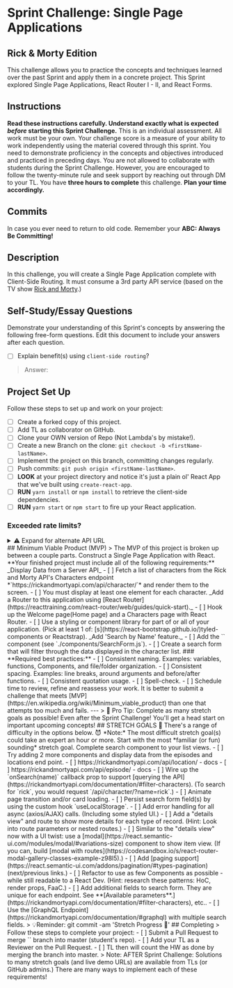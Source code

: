 # Sprint Challenge: Single Page Applications
## Rick & Morty Edition
This challenge allows you to practice the concepts and techniques learned over the past Sprint and apply them in a concrete project. This Sprint explored Single Page Applications, React Router I - II, and React Forms.
## Instructions
**Read these instructions carefully. Understand exactly what is expected *before* starting this Sprint Challenge.**
This is an individual assessment. All work must be your own. Your challenge score is a measure of your ability to work independently using the material covered through this sprint. You need to demonstrate proficiency in the concepts and objectives introduced and practiced in preceding days.
You are not allowed to collaborate with students during the Sprint Challenge. However, you are encouraged to follow the twenty-minute rule and seek support by reaching out through DM to your TL.
You have **three hours to complete** this challenge. **Plan your time accordingly.**
## Commits
In case you ever need to return to old code. Remember your **ABC: Always Be Committing!**
## Description
In this challenge, you will create a Single Page Application complete with Client-Side Routing. It must consume a 3rd party API service (based on the TV show [Rick and Morty](https://rickandmortyapi.com/documentation).)
## Self-Study/Essay Questions
Demonstrate your understanding of this Sprint's concepts by answering the following free-form questions. Edit this document to include your answers after each question.
- [ ]  Explain benefit(s) using `client-side routing`?
> Answer:
## Project Set Up
Follow these steps to set up and work on your project:
- [ ]  Create a forked copy of this project.
- [ ]  Add TL as collaborator on GitHub.
- [ ]  Clone your OWN version of Repo (Not Lambda's by mistake!).
- [ ]  Create a new Branch on the clone: `git checkout -b <firstName-lastName>`.
- [ ]  Implement the project on this branch, committing changes regularly.
- [ ]  Push commits: `git push origin <firstName-lastName>`.
- [ ]  **LOOK** at your project directory and notice it's just a plain ol' React App that we've built using `create-react-app`.
- [ ]  **RUN** `yarn install` or `npm install` to retrieve the client-side dependencies.
- [ ]  **RUN** `yarn start` or `npm start` to fire up your React application.
### Exceeded rate limits?
<details>
<summary>⚠️ Expand for alternate API URL</summary>
If the [main API service](https://rickandmortyapi.com/documentation) goes down, or you exceed rate limits, try the following URL:
**[Backup URL:](https://rick-api.herokuapp.com/api/)** `https://rick-api.herokuapp.com/api/`
You can still be locked out - watch your [chrome devtools' network panel](https://developers.google.com/web/tools/chrome-devtools/network/reference) to make sure you aren't making too many requests.
</details>
## Minimum Viable Product (MVP)
> The MVP of this project is broken up between a couple parts.
Construct a Single Page Application with React.
**Your finished project must include all of the following requirements:**
_Display Data from a Server API_
- [ ]  Fetch a list of characters from the Rick and Morty API's Characters endpoint *`https://rickandmortyapi.com/api/character/`* and render them to the screen.
- [ ]  You must display at least one element for each character.
_Add a Router to this application using [React Router](https://reacttraining.com/react-router/web/guides/quick-start)._
- [ ]  Hook up the Welcome page(Home page) and a Characters page with React Router.
- [ ]  Use a styling or component library for part of or all of your application. (Pick at least 1 of: [s](https://react-bootstrap.github.io/)tyled-components or Reactstrap).
_Add 'Search by Name' feature._
- [ ]  Add the `<SearchForm />` component (see `./components/SearchForm.js`).
- [ ]  Create a search form that will filter through the data displayed in the character list.
### **Required best practices:**
- [ ]  Consistent naming. Examples: variables, functions, Components, and file/folder organization.
- [ ]  Consistent spacing. Examples: line breaks, around arguments and before/after functions.
- [ ]  Consistent quotation usage.
- [ ]  Spell-check.
- [ ]  Schedule time to review, refine and reassess your work.
It is better to submit a challenge that meets [MVP](https://en.wikipedia.org/wiki/Minimum_viable_product) than one that attempts too much and fails.
---
> 🚀 Pro Tip: Complete as many stretch goals as possible! Even after the Sprint Challenge! You'll get a head start on important upcoming concepts!
## STRETCH GOALS 💪
There's a range of difficulty in the options below. 😈
*Note:* The most difficult stretch goal(s) could take an expert an hour or more.
Start with the most *familiar (or fun) sounding* stretch goal.
Complete search component to your list views.
- [ ] Try adding 2 more components and display data from the episodes and locations end point.
- [ ] https://rickandmortyapi.com/api/location/ - docs
- [ ] https://rickandmortyapi.com/api/episode/ - docs
- [ ]  Wire up the `onSearch(name)` callback prop to support [querying the API](https://rickandmortyapi.com/documentation/#filter-characters). (To search for `rick`, you would request `/api/character/?name=rick`.)
- [ ]  Animate page transition and/or card loading.
- [ ]  Persist search form field(s) by using the custom hook `useLocalStorage`.
- [ ]  Add error handling for all async (axios/AJAX) calls. (Including some styled UI.)
- [ ]  Add a "details view" and route to show more details for each type of record. (Hint: Look into route parameters or nested routes.)
    - [ ]  Similar to the "details view" now with a UI twist: use a [modal](https://react.semantic-ui.com/modules/modal/#variations-size) component to show item view. (If you can, build [modal with routes](https://codesandbox.io/s/react-router-modal-gallery-classes-example-z98l5).)
- [ ]  Add [paging support](https://react.semantic-ui.com/addons/pagination/#types-pagination) (next/previous links.)
- [ ]  Refactor to use as few Components as possible - while still readable to a React Dev. (Hint: research these patterns: HoC, render props, FaaC.)
- [ ]  Add additional fields to search form. They are unique for each endpoint. See **[Available parameters**.](https://rickandmortyapi.com/documentation/#filter-characters), etc..
- [ ]  Use the [GraphQL Endpoint](https://rickandmortyapi.com/documentation/#graphql) with multiple search fields.
> 💡Reminder: git commit -am 'Stretch Progress 💪'
## Completing
> Follow these steps to complete your project:
- [ ]  Submit a Pull Request to merge `<firstName-lastName>` branch into master (student's repo).
- [ ]  Add your TL as a Reviewer on the Pull Request.
- [ ]  TL then will count the HW as done by merging the branch into master.
<!-- TLs: NOTE: use resources to coach, or share over zoom - avoid sharing entire solution folder. Share preview links if available. -->
> Note: AFTER Sprint Challenge: Solutions to many stretch goals (and live demo URLs) are available from TLs (or GitHub admins.)
There are many ways to implement each of these requirements!
